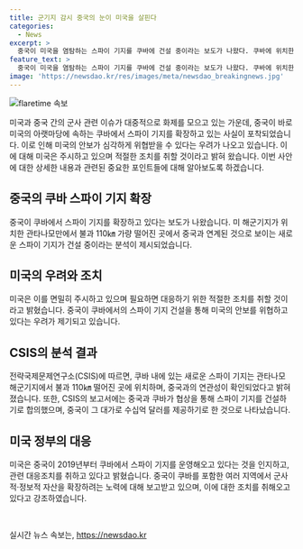 ```yaml
---
title: 군기지 감시 중국의 눈이 미국을 살핀다
categories:
  - News
excerpt: >
  중국이 미국을 염탐하는 스파이 기지를 쿠바에 건설 중이라는 보도가 나왔다. 쿠바에 위치한 스파이 기지는 미 군사 시설과의 거리가 가까워 미국 안보를 위협할 수 있다. 미 정부는 중국의 이러한 활동을 주시하고 필요시 적절한 조치를 취할 것이라고 밝혔다. 분석가들은 중국의 쿠바 스파이 기지 건설이 미국에 대한 강력한 도전이 될 수 있다고 경고했다. 중국이 전 세계적으로 군사 및 정보 자산을 확장하는 노력의 일환으로 쿠바에 스파이 기지를 건설하는 것으로 보인다. 미국은 중국의 이러한 시도에 대해 경계하며 대응 조치를 취해온 것으로 전해졌다.
feature_text: >
  중국이 미국을 염탐하는 스파이 기지를 쿠바에 건설 중이라는 보도가 나왔다. 쿠바에 위치한 스파이 기지는 미 군사 시설과의 거리가 가까워 미국 안보를 위협할 수 있다. 미 정부는 중국의 이러한 활동을 주시하고 필요시 적절한 조치를 취할 것이라고 밝혔다. 분석가들은 중국의 쿠바 스파이 기지 건설이 미국에 대한 강력한 도전이 될 수 있다고 경고했다. 중국이 전 세계적으로 군사 및 정보 자산을 확장하는 노력의 일환으로 쿠바에 스파이 기지를 건설하는 것으로 보인다. 미국은 중국의 이러한 시도에 대해 경계하며 대응 조치를 취해온 것으로 전해졌다.
image: 'https://newsdao.kr/res/images/meta/newsdao_breakingnews.jpg'
---
```


<p><img src="https://newsdao.kr/res/images/meta/newsdao_breakingnews.jpg" alt="flaretime 속보" /></p>

<p data-ke-size="size16">미국과 중국 간의 군사 관련 이슈가 대중적으로 화제를 모으고 있는 가운데, 중국이 바로 미국의 아랫마당에 속하는 쿠바에서 스파이 기지를 확장하고 있는 사실이 포착되었습니다. 이로 인해 미국의 안보가 심각하게 위협받을 수 있다는 우려가 나오고 있습니다. 이에 대해 미국은 주시하고 있으며 적절한 조치를 취할 것이라고 밝혀 왔습니다. 이번 사안에 대한 상세한 내용과 관련된 중요한 포인트들에 대해 알아보도록 하겠습니다.</p>

<h2 data-ke-size="size26">중국의 쿠바 스파이 기지 확장</h2>

<p>중국이 쿠바에서 스파이 기지를 확장하고 있다는 보도가 나왔습니다. 미 해군기지가 위치한 관타나모만에서 불과 110㎞ 가량 떨어진 곳에서 중국과 연계된 것으로 보이는 새로운 스파이 기지가 건설 중이라는 분석이 제시되었습니다.</p>

<h2 data-ke-size="size26">미국의 우려와 조치</h2>

<p>미국은 이를 면밀히 주시하고 있으며 필요하면 대응하기 위한 적절한 조치를 취할 것이라고 밝혔습니다. 중국이 쿠바에서의 스파이 기지 건설을 통해 미국의 안보를 위협하고 있다는 우려가 제기되고 있습니다.</p>

<h2 data-ke-size="size26">CSIS의 분석 결과</h2>

<p>전략국제문제연구소(CSIS)에 따르면, 쿠바 내에 있는 새로운 스파이 기지는 관타나모 해군기지에서 불과 110㎞ 떨어진 곳에 위치하며, 중국과의 연관성이 확인되었다고 밝혀졌습니다. 또한, CSIS의 보고서에는 중국과 쿠바가 협상을 통해 스파이 기지를 건설하기로 합의했으며, 중국이 그 대가로 수십억 달러를 제공하기로 한 것으로 나타났습니다.</p>

<h2 data-ke-size="size26">미국 정부의 대응</h2>

<p>미국은 중국이 2019년부터 쿠바에서 스파이 기지를 운영해오고 있다는 것을 인지하고, 관련 대응조치를 취하고 있다고 밝혔습니다. 중국이 쿠바를 포함한 여러 지역에서 군사적·정보적 자산을 확장하려는 노력에 대해 보고받고 있으며, 이에 대한 조치를 취해오고 있다고 강조하였습니다.</p>

<p data-ke-size="size16">&nbsp;</p>
실시간 뉴스 속보는, <a href="https://newsdao.kr" rel="dofollow">https://newsdao.kr</a>


